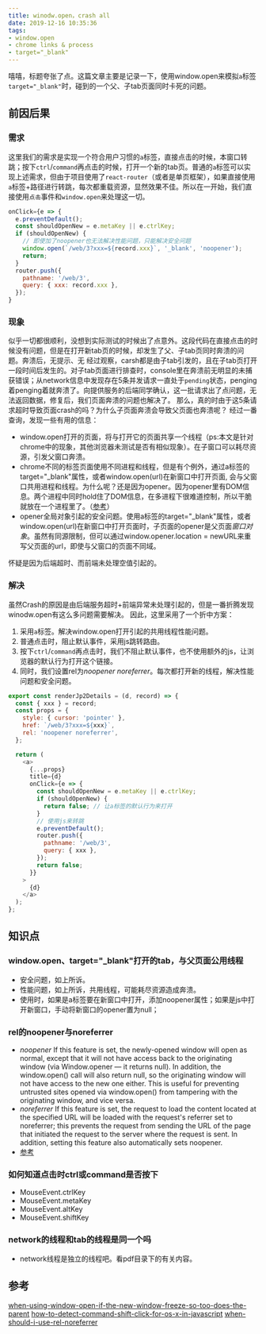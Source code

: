 ```yaml
---
title: winodw.open，crash all
date: 2019-12-16 10:35:36
tags: 
- window.open
- chrome links & process
- target="_blank"
---
```

嘻嘻，标题夸张了点。这篇文章主要是记录一下，使用window.open来模拟`a`标签`target="_blank"`时，碰到的一个父、子tab页面同时卡死的问题。
<!--more-->

## 前因后果
### 需求
这里我们的需求是实现一个符合用户习惯的`a`标签，直接点击的时候，本窗口转跳；按下`ctrl`/`command`再点击的时候，打开一个新的tab页。普通的`a`标签可以实现上述需求，但由于项目使用了`react-router`（或者是单页框架），如果直接使用`a`标签+路径进行转跳，每次都重载资源，显然效果不佳。所以在一开始，我们直接使用`点击`事件和`window.open`来处理这一切。

``` javascript
onClick={e => {
  e.preventDefault();
  const shouldOpenNew = e.metaKey || e.ctrlKey;
  if (shouldOpenNew) {
    // 即使加了noopener也无法解决性能问题，只能解决安全问题
    window.open(`/web/3?xxx=${record.xxx}`, '_blank', 'noopener');
    return;
  }
  router.push({
    pathname: '/web/3',
    query: { xxx: record.xxx },
  });
}
```
### 现象
似乎一切都很顺利，没想到实际测试的时候出了点意外。这段代码在直接点击的时候没有问题，但是在打开新tab页的时候，却发生了父、子tab页同时奔溃的问题。奔溃后，无提示、无
经过观察，carsh都是由子tab引发的，且在子tab页打开一段时间后发生的。对子tab页面进行排查时，console里在奔溃前无明显的未捕获错误；从network信息中发现存在5条并发请求一直处于`pending`状态，penging着penging着就奔溃了。向提供服务的后端同学确认，这一批请求出了点问题，无法返回数据，修复后，我们页面奔溃的问题也解决了。
那么，真的时由于这5条请求超时导致页面crash的吗？为什么子页面奔溃会导致父页面也奔溃呢？
经过一番查询，发现一些有用的信息：
* window.open打开的页面，将与打开它的页面共享一个线程（ps:本文是针对chrome中的现象，其他浏览器未测试是否有相似现象）。在子窗口可以耗尽资源，引发父窗口奔溃。
* chrome不同的标签页面使用不同进程和线程，但是有个例外，通过a标签的target="_blank"属性，或者window.open(url)在新窗口中打开页面, 会与父窗口共用进程和线程。为什么呢？还是因为opener。因为opener里有DOM信息。两个进程中同时hold住了DOM信息，在多进程下很难道控制，所以干脆就放在一个进程里了。（[参考](https://imweb.io/topic/584cd0459be501ba17b10aaa)）
* opener全局对象引起的安全问题。使用a标签的target="_blank"属性，或者window.open(url)在新窗口中打开页面时，子页面的opener是父页面*窗口对象*。虽然有同源限制，但可以通过window.opener.location = newURL来重写父页面的url，即使与父窗口的页面不同域。

怀疑是因为后端超时、而前端未处理空值引起的。

### 解决
虽然Crash的原因是由后端服务超时+前端异常未处理引起的，但是一番折腾发现winodw.open有这么多问题需要解决。
因此，这里采用了一个折中方案：
1. 采用`a`标签。解决window.open打开引起的共用线程性能问题。
2. 普通点击时，阻止默认事件，采用js跳转路由。
3. 按下`ctrl`/`command`再点击时，我们不阻止默认事件，也不使用额外的js，让浏览器的默认行为打开这个链接。
4. 同时，我们设置rel为*noopener noreferrer*。每次都打开新的线程，解决性能问题和安全问题。

``` javascript
export const renderJp2Details = (d, record) => {
  const { xxx } = record;
  const props = {
    style: { cursor: 'pointer' },
    href: `/web/3?xxx=${xxx}`,
    rel: 'noopener noreferrer',
  };

  return (
    <a>
      {...props}
      title={d}
      onClick={e => {
        const shouldOpenNew = e.metaKey || e.ctrlKey;
        if (shouldOpenNew) {
          return false; // 让a标签的默认行为来打开
        }
        // 使用js来转跳
        e.preventDefault();
        router.push({
          pathname: '/web/3',
          query: { xxx },
        });
        return false;
      }}
    >
      {d}
    </a>
  );
};
```

## 知识点
### window.open、target="_blank"打开的tab，与父页面公用线程
* 安全问题，如上所诉。
* 性能问题，如上所诉，共用线程，可能耗尽资源造成奔溃。
* 使用时，如果是a标签要在新窗口中打开，添加noopener属性；如果是js中打开新窗口，手动将新窗口的opener置为null；

### rel的noopener与noreferrer
* *noopener* If this feature is set, the newly-opened window will open as normal, except that it will not have access back to the originating window (via Window.opener — it returns null). In addition, the window.open() call will also return null, so the originating window will not have access to the new one either.  This is useful for preventing untrusted sites opened via window.open() from tampering with the originating window, and vice versa.
* *noreferrer* If this feature is set, the request to load the content located at the specified URL will be loaded with the request's referrer set to noreferrer; this prevents the request from sending the URL of the page that initiated the request to the server where the request is sent. In addition, setting this feature also automatically sets noopener.
* [参考](https://developer.mozilla.org/en-US/docs/Web/API/Window/open)

### 如何知道点击时ctrl或command是否按下
* MouseEvent.ctrlKey
* MouseEvent.metaKey
* MouseEvent.altKey
* MouseEvent.shiftKey

### network的线程和tab的线程是同一个吗
* network线程是独立的线程吧。看pdf目录下的有关内容。

## 参考
[when-using-window-open-if-the-new-window-freeze-so-too-does-the-parent](https://stackoverflow.com/questions/34957480/when-using-window-open-if-the-new-window-freeze-so-too-does-the-parent)
[how-to-detect-command-shift-click-for-os-x-in-javascript](https://stackoverflow.com/questions/10910554/how-to-detect-command-shift-click-for-os-x-in-javascript)
[when-should-i-use-rel-noreferrer](https://stackoverflow.com/questions/50773152/when-should-i-use-rel-noreferrer)
